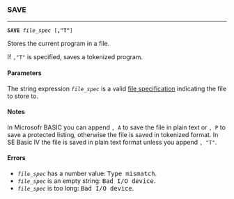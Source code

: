### SAVE
***
<code><b>SAVE</b> <var>file_spec</var> [<b>,"T"</b>]</code>

Stores the current program in a file.

If `,"T"` is specified, saves a tokenized program.

#### Parameters
The string expression <code><var>file_spec</var></code> is a valid [file specification](#file-specification) indicating the file to store to.

#### Notes
In Microsofr BASIC you can append `, A` to save the file in plain text or `, P` to save a protected listing, otherwise the file is saved in tokenized format. In SE Basic IV the file is saved in plain text format unless you append `, "T"`.

#### Errors
* <code><var>file_spec</var></code> has a number value: <samp>Type mismatch</samp>.
* <code><var>file_spec</var></code> is an empty string: <samp>Bad I/O device</samp>.
* <code><var>file_spec</var></code> is too long: <samp>Bad I/O device</samp>.
